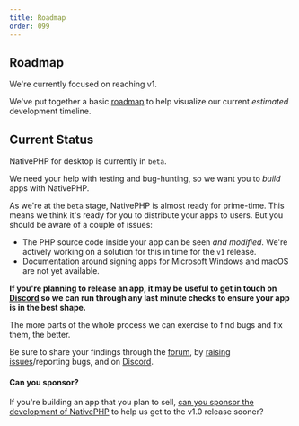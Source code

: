 ```yaml
---
title: Roadmap
order: 099
---
```


## Roadmap

We're currently focused on reaching v1.

We've put together a basic [roadmap](https://github.com/orgs/NativePHP/projects/2/views/1) to help visualize our
current _estimated_ development timeline.

## Current Status

NativePHP for desktop is currently in `beta`.

We need your help with testing and bug-hunting, so we want you to _build_ apps with NativePHP.

As we're at the `beta` stage, NativePHP is almost ready for prime-time. This means we think it's ready for
you to distribute your apps to users. But you should be aware of a couple of issues:

- The PHP source code inside your app can be seen _and modified_. We're actively working on a solution for this in time
  for the `v1` release.
- Documentation around signing apps for Microsoft Windows and macOS are not yet available.

**If you're planning to release an app, it may be useful to get in touch on [Discord](https://discord.gg/X62tWNStZK) so
we can run through any last minute checks to ensure your app is in the best shape.**

The more parts of the whole process we can exercise to find bugs and fix them, the better.

Be sure to share your findings through the [forum](https://github.com/orgs/nativephp/discussions), by
[raising issues](https://github.com/nativephp/laravel/issues/new/choose)/reporting bugs, and on
[Discord](https://discord.gg/X62tWNStZK).

<aside class="relative z-0 mt-5 overflow-hidden rounded-2xl bg-pink-50 px-5 ring-1 ring-black/5 dark:bg-pink-600/10">

#### Can you sponsor?

If you're building an app that you plan to sell,
[can you sponsor the development of NativePHP](https://github.com/nativephp/laravel?sponsor=1) to help us get to the
v1.0 release sooner?

</aside>
